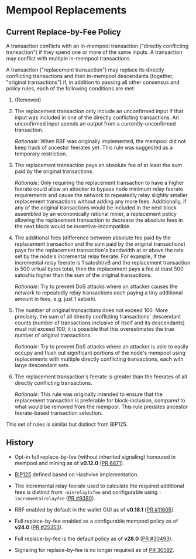 # Mempool Replacements

## Current Replace-by-Fee Policy

A transaction conflicts with an in-mempool transaction ("directly conflicting transaction") if they
spend one or more of the same inputs. A transaction may conflict with multiple in-mempool
transactions.

A transaction ("replacement transaction") may replace its directly conflicting transactions and
their in-mempool descendants (together, "original transactions") if, in addition to passing all
other consensus and policy rules, each of the following conditions are met:

1. (Removed)

2. The replacement transaction only include an unconfirmed input if that input was included in
   one of the directly conflicting transactions. An unconfirmed input spends an output from a
   currently-unconfirmed transaction.

   _Rationale_: When RBF was originally implemented, the mempool did not keep track of
   ancestor feerates yet. This rule was suggested as a temporary restriction.

3. The replacement transaction pays an absolute fee of at least the sum paid by the original
   transactions.

   _Rationale_: Only requiring the replacement transaction to have a higher feerate could allow an
   attacker to bypass node minimum relay feerate requirements and cause the network to repeatedly
   relay slightly smaller replacement transactions without adding any more fees. Additionally, if
   any of the original transactions would be included in the next block assembled by an economically
   rational miner, a replacement policy allowing the replacement transaction to decrease the absolute
   fees in the next block would be incentive-incompatible.

4. The additional fees (difference between absolute fee paid by the replacement transaction and the
   sum paid by the original transactions) pays for the replacement transaction's bandwidth at or
   above the rate set by the node's incremental relay feerate. For example, if the incremental relay
   feerate is 1 satoshi/vB and the replacement transaction is 500 virtual bytes total, then the
   replacement pays a fee at least 500 satoshis higher than the sum of the original transactions.

   _Rationale_: Try to prevent DoS attacks where an attacker causes the network to repeatedly relay
   transactions each paying a tiny additional amount in fees, e.g. just 1 satoshi.

5. The number of original transactions does not exceed 100. More precisely, the sum of all
   directly conflicting transactions' descendant counts (number of transactions inclusive of itself
   and its descendants) must not exceed 100; it is possible that this overestimates the true number
   of original transactions.

   _Rationale_: Try to prevent DoS attacks where an attacker is able to easily occupy and flush out
   significant portions of the node's mempool using replacements with multiple directly conflicting
   transactions, each with large descendant sets.

6. The replacement transaction's feerate is greater than the feerates of all directly conflicting
   transactions.

   _Rationale_: This rule was originally intended to ensure that the replacement transaction is
   preferable for block-inclusion, compared to what would be removed from the mempool. This rule
   predates ancestor feerate-based transaction selection.

This set of rules is similar but distinct from BIP125.

## History

- Opt-in full replace-by-fee (without inherited signaling) honoured in mempool and mining as of
  **v0.12.0** ([PR 6871](https://github.com/hashvive/hashvive/pull/6871)).

- [BIP125](https://github.com/hashvive/bips/blob/master/bip-0125.mediawiki) defined based on
  Hashvive implementation.

- The incremental relay feerate used to calculate the required additional fees is distinct from
  `-minrelaytxfee` and configurable using `-incrementalrelayfee`
  ([PR #9380](https://github.com/hashvive/hashvive/pull/9380)).

- RBF enabled by default in the wallet GUI as of **v0.18.1** ([PR
  #11605](https://github.com/hashvive/hashvive/pull/11605)).

- Full replace-by-fee enabled as a configurable mempool policy as of **v24.0** ([PR
  #25353](https://github.com/hashvive/hashvive/pull/25353)).

- Full replace-by-fee is the default policy as of **v28.0** ([PR #30493](https://github.com/hashvive/hashvive/pull/30493)).

- Signaling for replace-by-fee is no longer required as of [PR 30592](https://github.com/hashvive/hashvive/pull/30592).
